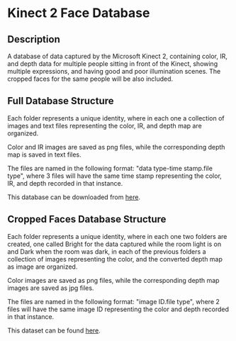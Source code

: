 # Kinect 2 Face Database
## Description
A database of data captured by the Microsoft Kinect 2, containing color, IR, and depth data for multiple people sitting in front of the Kinect, showing multiple expressions, and having good and poor illumination scenes.
The cropped faces for the same people will be also included.
## Full Database Structure
Each folder represents a unique identity, where in each one a collection of images and text files representing the color, IR, and depth map are organized.

Color and IR images are saved as png files, while the corresponding depth map is saved in text files.

The files are named in the following format: "data type-time stamp.file type", where 3 files will have the same time stamp representing the color, IR, and depth recorded in that instance.

This database can be downloaded from [here](https://drive.google.com/open?id=0B5xrN4o5hrWrYnhRQnZySm1tVGM).
## Cropped Faces Database Structure
Each folder represents a unique identity, where in each one two folders are created, one called Bright for the data captured while the room light is on and Dark when the room was dark, in each of the previous folders a collection of images representing the color, and the converted depth map as image are organized.

Color images are saved as png files, while the corresponding depth map images are saved as jpg files.

The files are named in the following format: "image ID.file type", where 2 files will have the same image ID representing the color and depth recorded in that instance.

This dataset can be found [here](Kinect2_Face_DB/).
